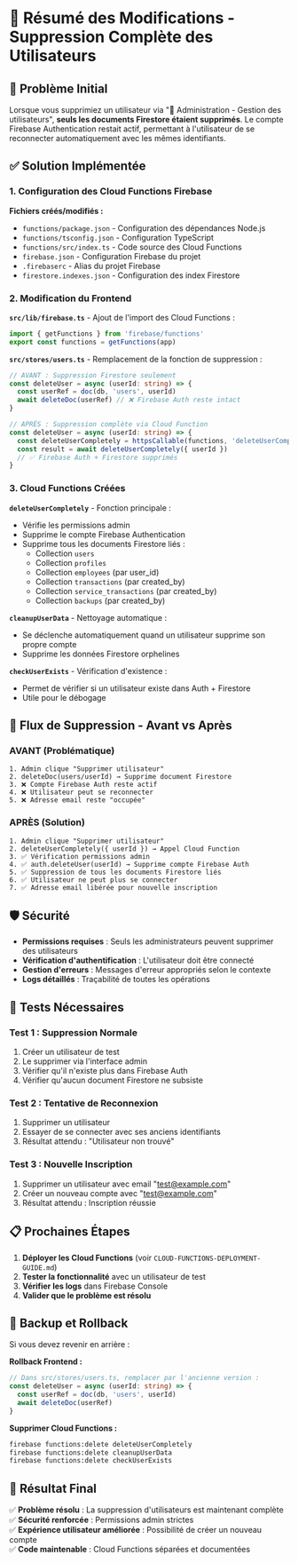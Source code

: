 # 📝 Résumé des Modifications - Suppression Complète des Utilisateurs

## 🎯 **Problème Initial**

Lorsque vous supprimiez un utilisateur via "🔧 Administration - Gestion des utilisateurs", **seuls les documents Firestore étaient supprimés**. Le compte Firebase Authentication restait actif, permettant à l'utilisateur de se reconnecter automatiquement avec les mêmes identifiants.

## ✅ **Solution Implémentée**

### **1. Configuration des Cloud Functions Firebase**

**Fichiers créés/modifiés :**
- `functions/package.json` - Configuration des dépendances Node.js
- `functions/tsconfig.json` - Configuration TypeScript
- `functions/src/index.ts` - Code source des Cloud Functions
- `firebase.json` - Configuration Firebase du projet
- `.firebaserc` - Alias du projet Firebase
- `firestore.indexes.json` - Configuration des index Firestore

### **2. Modification du Frontend**

**`src/lib/firebase.ts`** - Ajout de l'import des Cloud Functions :
```typescript
import { getFunctions } from 'firebase/functions'
export const functions = getFunctions(app)
```

**`src/stores/users.ts`** - Remplacement de la fonction de suppression :
```typescript
// AVANT : Suppression Firestore seulement
const deleteUser = async (userId: string) => {
  const userRef = doc(db, 'users', userId)
  await deleteDoc(userRef) // ❌ Firebase Auth reste intact
}

// APRÈS : Suppression complète via Cloud Function
const deleteUser = async (userId: string) => {
  const deleteUserCompletely = httpsCallable(functions, 'deleteUserCompletely')
  const result = await deleteUserCompletely({ userId })
  // ✅ Firebase Auth + Firestore supprimés
}
```

### **3. Cloud Functions Créées**

**`deleteUserCompletely`** - Fonction principale :
- Vérifie les permissions admin
- Supprime le compte Firebase Authentication
- Supprime tous les documents Firestore liés :
  - Collection `users`
  - Collection `profiles`
  - Collection `employees` (par user_id)
  - Collection `transactions` (par created_by)
  - Collection `service_transactions` (par created_by)
  - Collection `backups` (par created_by)

**`cleanupUserData`** - Nettoyage automatique :
- Se déclenche automatiquement quand un utilisateur supprime son propre compte
- Supprime les données Firestore orphelines

**`checkUserExists`** - Vérification d'existence :
- Permet de vérifier si un utilisateur existe dans Auth + Firestore
- Utile pour le débogage

## 🔄 **Flux de Suppression - Avant vs Après**

### **AVANT (Problématique)**
```
1. Admin clique "Supprimer utilisateur"
2. deleteDoc(users/userId) → Supprime document Firestore
3. ❌ Compte Firebase Auth reste actif
4. ❌ Utilisateur peut se reconnecter
5. ❌ Adresse email reste "occupée"
```

### **APRÈS (Solution)**
```
1. Admin clique "Supprimer utilisateur"
2. deleteUserCompletely({ userId }) → Appel Cloud Function
3. ✅ Vérification permissions admin
4. ✅ auth.deleteUser(userId) → Supprime compte Firebase Auth
5. ✅ Suppression de tous les documents Firestore liés
6. ✅ Utilisateur ne peut plus se connecter
7. ✅ Adresse email libérée pour nouvelle inscription
```

## 🛡️ **Sécurité**

- **Permissions requises** : Seuls les administrateurs peuvent supprimer des utilisateurs
- **Vérification d'authentification** : L'utilisateur doit être connecté
- **Gestion d'erreurs** : Messages d'erreur appropriés selon le contexte
- **Logs détaillés** : Traçabilité de toutes les opérations

## 🧪 **Tests Nécessaires**

### **Test 1 : Suppression Normale**
1. Créer un utilisateur de test
2. Le supprimer via l'interface admin
3. Vérifier qu'il n'existe plus dans Firebase Auth
4. Vérifier qu'aucun document Firestore ne subsiste

### **Test 2 : Tentative de Reconnexion**
1. Supprimer un utilisateur
2. Essayer de se connecter avec ses anciens identifiants
3. Résultat attendu : "Utilisateur non trouvé"

### **Test 3 : Nouvelle Inscription**
1. Supprimer un utilisateur avec email "test@example.com"
2. Créer un nouveau compte avec "test@example.com"
3. Résultat attendu : Inscription réussie

## 📋 **Prochaines Étapes**

1. **Déployer les Cloud Functions** (voir `CLOUD-FUNCTIONS-DEPLOYMENT-GUIDE.md`)
2. **Tester la fonctionnalité** avec un utilisateur de test
3. **Vérifier les logs** dans Firebase Console
4. **Valider que le problème est résolu**

## 💾 **Backup et Rollback**

Si vous devez revenir en arrière :

**Rollback Frontend :**
```typescript
// Dans src/stores/users.ts, remplacer par l'ancienne version :
const deleteUser = async (userId: string) => {
  const userRef = doc(db, 'users', userId)
  await deleteDoc(userRef)
}
```

**Supprimer Cloud Functions :**
```bash
firebase functions:delete deleteUserCompletely
firebase functions:delete cleanupUserData  
firebase functions:delete checkUserExists
```

## 🎉 **Résultat Final**

✅ **Problème résolu** : La suppression d'utilisateurs est maintenant complète  
✅ **Sécurité renforcée** : Permissions admin strictes  
✅ **Expérience utilisateur améliorée** : Possibilité de créer un nouveau compte  
✅ **Code maintenable** : Cloud Functions séparées et documentées 
